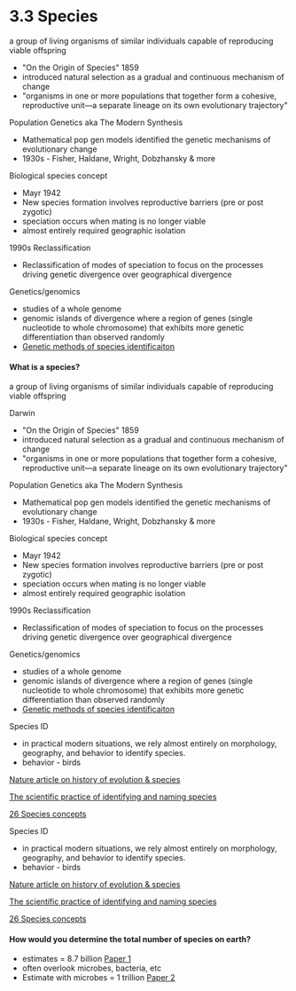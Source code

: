# 3.3 Species

a group of living organisms of similar individuals capable of reproducing viable offspring

* "On the Origin of Species" 1859
* introduced natural selection as a gradual and continuous mechanism of change&#x20;
* "organisms in one or more populations that together form a cohesive, reproductive unit—a separate lineage on its own evolutionary trajectory"&#x20;

Population Genetics aka The Modern Synthesis &#x20;

* Mathematical pop gen models identified the genetic mechanisms of evolutionary change&#x20;
* 1930s - Fisher, Haldane, Wright, Dobzhansky & more&#x20;

Biological species concept

* Mayr 1942
* New species formation involves reproductive barriers (pre or post zygotic)&#x20;
* speciation occurs when mating is no longer viable&#x20;
* almost entirely required geographic isolation&#x20;

1990s Reclassification&#x20;

* Reclassification of modes of speciation to focus on the processes driving genetic divergence over geographical divergence

Genetics/genomics

* studies of a whole genome&#x20;
* genomic islands of divergence where a region of genes (single nucleotide to whole chromosome) that exhibits more genetic differentiation than observed randomly&#x20;
* [Genetic methods of species identificaiton ](https://dna-surveillance.auckland.ac.nz/hros001/Science.html)

#### What is a species?

a group of living organisms of similar individuals capable of reproducing viable offspring

Darwin&#x20;

* "On the Origin of Species" 1859
* introduced natural selection as a gradual and continuous mechanism of change&#x20;
* "organisms in one or more populations that together form a cohesive, reproductive unit—a separate lineage on its own evolutionary trajectory"&#x20;

Population Genetics aka The Modern Synthesis &#x20;

* Mathematical pop gen models identified the genetic mechanisms of evolutionary change&#x20;
* 1930s - Fisher, Haldane, Wright, Dobzhansky & more&#x20;

Biological species concept

* Mayr 1942
* New species formation involves reproductive barriers (pre or post zygotic)&#x20;
* speciation occurs when mating is no longer viable&#x20;
* almost entirely required geographic isolation&#x20;

1990s Reclassification&#x20;

* Reclassification of modes of speciation to focus on the processes driving genetic divergence over geographical divergence

Genetics/genomics

* studies of a whole genome&#x20;
* genomic islands of divergence where a region of genes (single nucleotide to whole chromosome) that exhibits more genetic differentiation than observed randomly&#x20;
* [Genetic methods of species identificaiton ](https://dna-surveillance.auckland.ac.nz/hros001/Science.html)

Species ID

* in practical modern situations, we rely almost entirely on morphology, geography, and behavior to identify species.&#x20;
* behavior - birds&#x20;

[Nature article on history of evolution & species](https://www.nature.com/scitable/knowledge/library/speciation-the-origin-of-new-species-26230527/)&#x20;

[The scientific practice of identifying and naming species ](https://phys.org/news/2015-06-scientific-species.html)

[26 Species concepts](https://researchdata.museum.vic.gov.au/forum/wilkins\_species\_table.pdf)&#x20;

Species ID

* in practical modern situations, we rely almost entirely on morphology, geography, and behavior to identify species.&#x20;
* behavior - birds&#x20;

[Nature article on history of evolution & species](https://www.nature.com/scitable/knowledge/library/speciation-the-origin-of-new-species-26230527/)&#x20;

[The scientific practice of identifying and naming species ](https://phys.org/news/2015-06-scientific-species.html)

[26 Species concepts](https://researchdata.museum.vic.gov.au/forum/wilkins\_species\_table.pdf)&#x20;

#### How would you determine the total number of species on earth?&#x20;

* estimates = 8.7 billion [Paper 1](https://journals.plos.org/plosbiology/article?id=10.1371/journal.pbio.1001127)&#x20;
* often overlook microbes, bacteria, etc
* Estimate with microbes = 1 trillion [Paper 2](https://www.sciencedaily.com/releases/2016/05/160502161058.htm)

#### &#x20;
